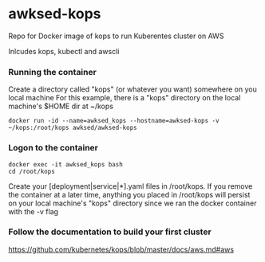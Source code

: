 # awksed-kops
Repo for Docker image of kops to run Kuberentes cluster on AWS

Inlcudes kops, kubectl and awscli

### Running the container
Create a directory called "kops" (or whatever you want) somewhere on you local machine
For this example, there is a "kops" directory on the local machine's $HOME dir at ~/kops

`docker run -id --name=awksed_kops --hostname=awksed-kops -v ~/kops:/root/kops awksed/awksed-kops`

### Logon to the container
```
docker exec -it awksed_kops bash
cd /root/kops 
```
Create your [deployment|service|*].yaml files in /root/kops. If you remove the container at a later time, anything you placed in /root/kops will persist on your local machine's "kops" directory since we ran the docker container with the -v flag


### Follow the documentation to build your first cluster
https://github.com/kubernetes/kops/blob/master/docs/aws.md#aws
